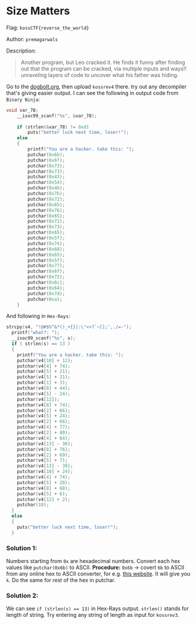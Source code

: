 # Size Matters

Flag: `kossCTF{reverse_the_world}`

Author: `premagarwals`

Description:

> Another program, but Leo cracked it. 
> He finds it funny after finding out that the program can be cracked,
>  via multiple inputs and ways!!
> unraveling layers of code to uncover what his father was hiding.

Go to the [dogbolt.org](https://dogbolt.org), then upload `kossrev4` there.
try out any decompiler that's giving easier output.
I can see the following in output code from `Binary Ninja`:

```c
void var_78;
    __isoc99_scanf("%s", &var_78);
    
    if (strlen(&var_78) != 0xd)
        puts("better luck next time, loser!");
    else
    {
        printf("You are a hacker. take this: ");
        putchar(0x6b);
        putchar(0x6f);
        putchar(0x73);
        putchar(0x73);
        putchar(0x43);
        putchar(0x54);
        putchar(0x46);
        putchar(0x7b);
        putchar(0x72);
        putchar(0x65);
        putchar(0x76);
        putchar(0x65);
        putchar(0x72);
        putchar(0x73);
        putchar(0x65);
        putchar(0x5f);
        putchar(0x74);
        putchar(0x68);
        putchar(0x65);
        putchar(0x5f);
        putchar(0x77);
        putchar(0x6f);
        putchar(0x72);
        putchar(0x6c);
        putchar(0x64);
        putchar(0x7d);
        putchar(0xa);
    }
```

And following in `Hex-Rays`:
```c
strcpy(v4, "!@#$%^&*()_+{}|:\"<>?`~[];',./=-");
  printf("what?: ");
  __isoc99_scanf("%s", s);
  if ( strlen(s) == 13 )
  {
    printf("You are a hacker. take this: ");
    putchar(v4[10] + 12);
    putchar(v4[4] + 74);
    putchar(v4[5] + 21);
    putchar(v4[5] + 21);
    putchar(v4[1] + 3);
    putchar(v4[8] + 44);
    putchar(v4[5] - 24);
    putchar(v4[12]);
    putchar(v4[8] + 74);
    putchar(v4[2] + 66);
    putchar(v4[5] + 24);
    putchar(v4[2] + 66);
    putchar(v4[4] + 77);
    putchar(v4[2] + 80);
    putchar(v4[4] + 64);
    putchar(v4[13] - 30);
    putchar(v4[8] + 76);
    putchar(v4[2] + 69);
    putchar(v4[5] + 7);
    putchar(v4[13] - 30);
    putchar(v4[10] + 24);
    putchar(v4[4] + 74);
    putchar(v4[5] + 20);
    putchar(v4[8] + 68);
    putchar(v4[5] + 6);
    putchar(v4[12] + 2);
    putchar(10);
  }
  else
  {
    puts("better luck next time, loser!");
  }
```

### Solution 1:

Numbers starting from `0x` are hexadecimal numbers.
Convert each hex values like `putchar(0x6b)` to ASCII.
**Procedure:** `0x6b` -> covert `6b` to ASCII from any online hex to ASCII converter, for e.g. [this website](https://www.rapidtables.com/convert/number/hex-to-ascii.html). It will give you `k`.
Do the same for rest of the hex in putchar.

### Solution 2:

We can see `if (strlen(s) == 13)` in Hex-Rays output. `strlen()` stands for length of string.
Try entering any string of length as input for `kossrev3`.
